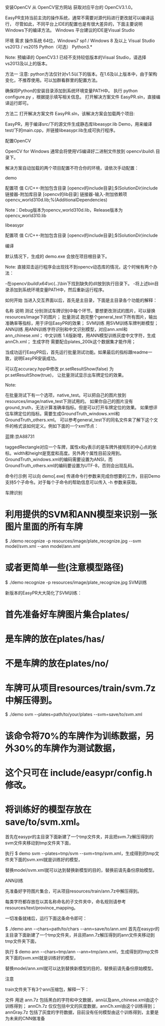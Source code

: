 安装OpenCV
从 OpenCV官方网站 获取对应平台的 OpenCV3.1.0。

EasyPR支持当前主流的操作系统，通常不需要对源代码进行更改就可以编译运行，
尽管如此，不同平台上IDE的配置也是有很大差异的，下面主要说明Windows下的编译方法。
Windows 平台建议的IDE是Visual Studio

环境			需求
操作系统		64位，Windows7 sp1 / Windows 8 及以上
Visual Studio	vs2013 / vs2015
Python（可选）	Python3.*

Note: 预编译的 OpenCV3.1 已经不支持较低版本的Visual Studio，请选择vs2013及以上的版本。

方法一
注意: python方法仅针对v1.5以下的版本。在1.6及以上版本中，由于架构变化，不推荐使用。可以加群看群里的配置方法。

确保将Python的安装目录添加到系统环境变量PATH中。
执行 python configure.py ，根据提示填写相关信息。
打开解决方案文件 EasyPR.sln，直接编译运行即可。

方法二
打开解决方案文件 EasyPR.sln，该解决方案会加载两个项目:

EasyPR，用于编译src/下的源文件生成静态库libeasypr.lib
Demo，用来编译test/下的main.cpp，并链接libeasypr.lib生成可执行程序。

配置OpenCV

OpenCV for Windows 通常会将使用VS编译好二进制文件放到 opencv\build\ 目录下。

解决方案自动加载的两个项目配置不符合你的环境，请依次手动配置：

demo

配置项				值
C/C++-附加包含目录	[opencv的include目录];$(SolutionDir)include
链接器-附加库目录		[opencv的lib目录]
链接器-输入-附加依赖项	opencv_world310d.lib;%(AdditionalDependencies)

Note：Debug版本为opencv_world310d.lib，Release版本为opencv_world310.lib

libeasypr

配置项					值
C/C++-附加包含目录	[opencv的include目录];$(SolutionDir)include

编译

默认情况下，生成的 demo.exe 会放在项目根目录下。

Note: 直接双击运行程序会出现找不到opencv动态库的情况，这个时候有两个办法：

-在opencv\build\x64\vc(..)\bin下找到缺失的dll放到执行目录下。
-将上述bin目录添加到系统环境变量PATH中，然后重新运行程序。

如何开始
当进入交互界面以后，首先是主目录，下面是主目录各个功能的解释：

名称			说明
测试		分别测试车牌识别中每个环节。要想更改测试的图片，可以替换resources/image下的图片；
批量测试		跑完整个general_test下所有图片，输出准确率等指标，用于评估EasyPR的效果；
SVM训练		用SVM训练车牌判断模型；
ANN训练		用ANN训练字符识别和中文识别模型，对应ann.xml和ann_chinese.xml；
中文训练		1.6版新增，用ANN模型训练灰度中文字符，生成annCh.xml；
生成字符		需要配合plates_200k这个数据集才能作用；

当成功运行EasyPR后，首先运行批量测试功能。如果最后的指标跟readme一致，说明EasyPR安装成功。

可以在accuracy.hpp中修改 pr.setResultShow(false) 为 pr.setResultShow(true)， 让批量测试显示出车牌定位的效果。

Note:

在批量测试下有一个选项，native_test。可以把自己的图片放到resources/image/native_test下测试用的。
如果你自己的图片没有ground_truth，无法计算准确率指标。但是可以打开车牌定位的效果。
如果想评估车牌定位的指标。需要生成GroundTruth_windows.xml和GroundTruth_others.xml。
可以参考general_test下的同名文件来了解下这个文件的格式该如何定义。例如下面的一个xml节点：

<taggedRectangle x="170" y="184" width="96" height="27" rotation="-1" locateType="1">蓝牌:京A88731</taggedRectangle>

taggedRectangle对应一个车牌，属性x和y表示的是车牌外接矩形的中心点的坐标。width和height是宽度和高度。另外两个属性目前没用到。
GroundTruth_windows.xml的编码需要设置为ANSI，而GroundTruth_others.xml的编码要设置为UTF-8，否则会出现乱码。

命令行示例
可以向 demo[.exe] 传递命令行参数来完成你想要的工作，目前Demo支持5个子命令。对于每个子命令的帮助信息可以传入 -h 参数来获取。

车牌识别

# 利用提供的SVM和ANN模型来识别一张图片里面的所有车牌

$ ./demo recognize -p resources/image/plate_recognize.jpg --svm model/svm.xml --ann model/ann.xml

# 或者更简单一些(注意模型路径)
$ ./demo recognize -p resources/image/plate_recognize.jpg
SVM训练

新版本的EasyPR大大简化了SVM训练：

# 首先准备好车牌图片集合plates/
#    是车牌的放在plates/has/
#    不是车牌的放在plates/no/
#    车牌可从项目resources/train/svm.7z中解压得到。

$ ./demo svm --plates=path/to/your/plates --svm=save/to/svm.xml

# 该命令将70%的车牌作为训练数据，另外30%的车牌作为测试数据，
# 这个只可在 include/easypr/config.h 修改。
# 将训练好的模型存放在 save/to/svm.xml。
首先在easypr的主目录下面新建了一个tmp文件夹，并且把svm.7z解压得到的svm文件夹移动到tmp文件夹下面，

执行 $ demo svm --plates=tmp/svm --svm=tmp/svm.xml，生成得到的tmp文件夹下面的svm.xml就是训练好的模型，

替换model/svm.xml就可以达到替换新模型的目的，替换前请先备份原始模型。

ANN训练

先准备好字符图片集合，可从项目resources/train/ann.7z中解压得到。

每类字符都存放在以其名称命名的子文件夹中，命名规则请参考 resources/text/province_mapping。

一切准备就绪后，运行下面这条命令即可：

$ ./demo ann --chars=path/to/chars --ann=save/to/ann.xml
首先在easypr的主目录下面新建了一个tmp文件夹，并且把ann.7z解压得到的ann文件夹移动到tmp文件夹下面，

执行 $ demo ann --chars=tmp/ann --ann=tmp/ann.xml，生成得到的tmp文件夹下面的svm.xml就是训练好的模型，

替换model/ann.xml就可以达到替换新模型的目的，替换前请先备份原始模型。

注意

train文件夹下有3个ann压缩包，解释一下：

文件					用途
ann.7z		包括黑白的字符和中文数据，ann以及ann_chinese.xml由这个训练得到；
annCh.7z		仅仅包括中文的灰度数据，annCh.xml由这个训练得到；
annGray.7z	包括了灰度的字符数据，目前没有任何模型由这个训练得到，主要是为未来的CNN做准备